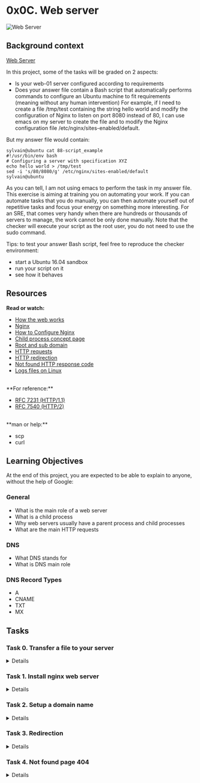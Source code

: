 # 0x0C. Web server

![Web Server](https://s3.amazonaws.com/intranet-projects-files/holbertonschool-sysadmin_devops/266/8Gu52Qv.png)

## Background context
[Web Server](https://www.youtube.com/watch?v=AZg4uJkEa-4)

In this project, some of the tasks will be graded on 2 aspects:

* Is your web-01 server configured according to requirements
* Does your answer file contain a Bash script that automatically performs commands to configure an Ubuntu machine to fit requirements (meaning without any human intervention)
For example, if I need to create a file /tmp/test containing the string hello world and modify the configuration of Nginx to listen on port 8080 instead of 80, I can use emacs on my server to create the file and to modify the Nginx configuration file /etc/nginx/sites-enabled/default.

But my answer file would contain:
```
sylvain@ubuntu cat 88-script_example
#!/usr/bin/env bash
# Configuring a server with specification XYZ
echo hello world > /tmp/test
sed -i 's/80/8080/g' /etc/nginx/sites-enabled/default
sylvain@ubuntu
```
As you can tell, I am not using emacs to perform the task in my answer file. This exercise is aiming at training you on automating your work. If you can automate tasks that you do manually, you can then automate yourself out of repetitive tasks and focus your energy on something more interesting. For an SRE, that comes very handy when there are hundreds or thousands of servers to manage, the work cannot be only done manually. Note that the checker will execute your script as the root user, you do not need to use the sudo command.

Tips: to test your answer Bash script, feel free to reproduce the checker environment:

* start a Ubuntu 16.04 sandbox
* run your script on it
* see how it behaves

## Resources
**Read or watch:**

* [How the web works](https://developer.mozilla.org/en-US/docs/Learn/Getting_started_with_the_web/How_the_Web_works)
* [Nginx](https://en.wikipedia.org/wiki/Nginx)
* [How to Configure Nginx](https://www.digitalocean.com/community/tutorials/how-to-set-up-nginx-server-blocks-virtual-hosts-on-ubuntu-16-04)
* [Child process concept page](https://intranet.alxswe.com/concepts/110)
* [Root and sub domain](https://landingi.com/help/domains-vs-subdomains/)
* [HTTP requests](https://www.tutorialspoint.com/http/http_methods.htm)
* [HTTP redirection](https://moz.com/learn/seo/redirection)
* [Not found HTTP response code](https://en.wikipedia.org/wiki/HTTP_404)
* [Logs files on Linux](https://www.cyberciti.biz/faq/ubuntu-linux-gnome-system-log-viewer/)
<br>
**For reference:**

* [RFC 7231 (HTTP/1.1)](https://datatracker.ietf.org/doc/html/rfc7231)
* [RFC 7540 (HTTP/2)](https://datatracker.ietf.org/doc/html/rfc7540)
<br>
**man or help:**

* scp
* curl

## Learning Objectives
At the end of this project, you are expected to be able to explain to anyone, without the help of Google:

### General
* What is the main role of a web server
* What is a child process
* Why web servers usually have a parent process and child processes
* What are the main HTTP requests
### DNS
* What DNS stands for
* What is DNS main role
### DNS Record Types
* A
* CNAME
* TXT
* MX

## Tasks

### Task 0. Transfer a file to your server
<Details>
Write a Bash script that transfers a file from our client to a server:

Requirements:

* Accepts 4 parameters
    * The path to the file to be transferred
    * The IP of the server we want to transfer the file to
    * The username scp connects with
    * The path to the SSH private key that scp uses
* Display Usage: 0-transfer_file PATH_TO_FILE IP USERNAME PATH_TO_SSH_KEY if less than 3 parameters passed
* scp must transfer the file to the user home directory ~/
* Strict host key checking must be disabled when using scp

Example:
```
sylvain@ubuntu$ ./0-transfer_file
Usage: 0-transfer_file PATH_TO_FILE IP USERNAME PATH_TO_SSH_KEY
sylvain@ubuntu$
sylvain@ubuntu$ ssh ubuntu@8.8.8.8 -i /vagrant/sylvain 'ls ~/'
afile
sylvain@ubuntu$ 
sylvain@ubuntu$ touch some_page.html
sylvain@ubuntu$ ./0-transfer_file some_page.html 8.8.8.8 sylvain /vagrant/private_key
some_page.html                                     100%   12     0.1KB/s   00:00
sylvain@ubuntu$ ssh ubuntu@8.8.8.8 -i /vagrant/private_key 'ls ~/'
afile
some_page.html
sylvain@ubuntu$
```
In this example, I:

* remotely execute the ls ~/ command via ssh to see what ~/ contains
create a file named some_page.html
* execute my 0-transfer_file script
* remotely execute the ls ~/ command via ssh to see that the file some_page.html has been successfully transferred
That is one way of publishing your website pages to your server.
</Details>

### Task 1. Install nginx web server
<Details>
Readme:

[-y on apt-get command](https://askubuntu.com/questions/672892/what-does-y-mean-in-apt-get-y-install-command)
Web servers are the piece of software generating and serving HTML pages, let’s install one!

Requirements:

* Install nginx on your web-01
* server
* Nginx should be listening on port 80
* When querying Nginx at its root / with a GET request (requesting a page) using curl, it must return a page that contains the string Hello World!
* As an answer file, write a Bash script that configures a new Ubuntu machine to respect above requirements (this script will be run on the server itself)
* You can’t use systemctl for restarting nginx
Server terminal:
```
root@sy-web-01$ ./1-install_nginx_web_server > /dev/null 2>&1
root@sy-web-01$ 
root@sy-web-01$ curl localhost
Hello World!
root@sy-web-01$ 
```
Local terminal:
```
sylvain@ubuntu$ curl 34.198.248.145/
Hello World!
sylvain@ubuntu$ curl -sI 34.198.248.145/
HTTP/1.1 200 OK
Server: nginx/1.4.6 (Ubuntu)
Date: Tue, 21 Feb 2017 23:43:22 GMT
Content-Type: text/html
Content-Length: 30
Last-Modified: Tue, 21 Feb 2017 07:21:32 GMT
Connection: keep-alive
ETag: "58abea7c-1e"
Accept-Ranges: bytes

sylvain@ubuntu$
```
In this example 34.198.248.145 is the IP of my web-01 server. If you want to query the Nginx that is locally installed on your server, you can use curl 127.0.0.1.

If things are not going as expected, make sure to check out Nginx logs, they can be found in /var/log/.
</Details>

### Task 2. Setup a domain name
<Details>
[.TECH Domains](https://get.tech/) is one of the top domain providers. They are known for the stability and quality of their DNS hosting solution. We partnered with .TECH Domains so that you can learn about DNS.

.TECH Domains worked with domain name registrars to give you access to a free domain name for a year. Please get the promo code in your tools space. Feel free to drop a thank you tweet for .TECH Domains.

Provide the domain name in your answer file.

Requirement:

* provide the domain name only (example: foobar.tech), no subdomain (example: www.foobar.tech)
* configure your DNS records with an A entry so that your root domain points to your web-01 IP address Warning: the propagation of your records can take time (~1-2 hours)
* go to your profile and enter your domain in the Project website url field
Example:
```
sylvain@ubuntu$ cat 2-setup_a_domain_name
myschool.tech
sylvain@ubuntu$
sylvain@ubuntu$ dig myschool.tech

; <<>> DiG 9.10.6 <<>> myschool.tech
;; global options: +cmd
;; Got answer:
;; ->>HEADER<<- opcode: QUERY, status: NOERROR, id: 26785
;; flags: qr rd ra; QUERY: 1, ANSWER: 1, AUTHORITY: 0, ADDITIONAL: 1

;; OPT PSEUDOSECTION:
; EDNS: version: 0, flags:; udp: 512
;; QUESTION SECTION:
;myschool.tech.     IN  A

;; ANSWER SECTION:
myschool.tech.  7199    IN  A   184.72.193.201

;; Query time: 65 msec
;; SERVER: 8.8.8.8#53(8.8.8.8)
;; WHEN: Fri Aug 02 09:44:36 PDT 2019
;; MSG SIZE  rcvd: 65

sylvain@ubuntu$
```
When your domain name is setup, please verify the Registrar here: https://whois.whoisxmlapi.com/ and you must see in the JSON response: "registrarName": "Dotserve Inc"
</Details>

### Task 3. Redirection
<Details>
Readme:

[Replace a line with multiple lines with sed](https://stackoverflow.com/questions/26041088/sed-replace-line-with-multiline-variable)
Configure your Nginx server so that /redirect_me is redirecting to another page.

Requirements:

* The redirection must be a “301 Moved Permanently”
* You answer file should be a Bash script containing commands to automatically configure a Ubuntu machine to respect above requirements
* Using what you did with 1-install_nginx_web_server, write 3-redirection so that it configures a brand new Ubuntu machine to the requirements asked in this task
Example:
```
sylvain@ubuntu$ curl -sI 34.198.248.145/redirect_me/
HTTP/1.1 301 Moved Permanently
Server: nginx/1.4.6 (Ubuntu)
Date: Tue, 21 Feb 2017 21:36:04 GMT
Content-Type: text/html
Content-Length: 193
Connection: keep-alive
Location: https://www.youtube.com/watch?v=QH2-TGUlwu4

sylvain@ubuntu$
```
</Details>

### Task 4. Not found page 404
<Details>
Configure your Nginx server to have a custom 404 page that contains the string Ceci n'est pas une page.

Requirements:

* The page must return an HTTP 404 error code
* The page must contain the string Ceci n'est pas une page
* Using what you did with 3-redirection, write 4-not_found_page_404 so that it configures a brand new Ubuntu machine to the requirements asked in this task
Example:
```
sylvain@ubuntu$ curl -sI 34.198.248.145/xyz
HTTP/1.1 404 Not Found
Server: nginx/1.4.6 (Ubuntu)
Date: Tue, 21 Feb 2017 21:46:43 GMT
Content-Type: text/html
Content-Length: 26
Connection: keep-alive
ETag: "58acb50e-1a"

sylvain@ubuntu$ curl 34.198.248.145/xyzfoo
Ceci n'est pas une page

sylvain@ubuntu$
```
</Details>